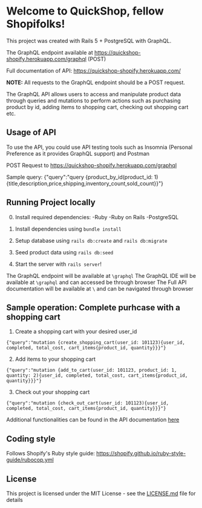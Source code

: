 # Welcome to QuickShop, fellow Shopifolks!

This project was created with Rails 5 + PostgreSQL with GraphQL. 

The GraphQL endpoint available at https://quickshop-shopify.herokuapp.com/graphql (POST)

Full documentation of API: https://quickshop-shopify.herokuapp.com/


**NOTE:** All requests to the GraphQL endpoint should be a POST request.

The GraphQL API allows users to access and manipulate product data through queries and mutations to perform actions such as purchasing product by id, adding items to shopping cart, checking out shopping cart etc.

## Usage of API
To use the API, you could use API testing tools such as Insomnia (Personal Preference as it provides GraphQL support) and Postman

POST Request to https://quickshop-shopify.herokuapp.com/graphql

Sample query:
{"query":"query {product_by_id(product_id: 1){title,description,price,shipping,inventory_count,sold_count}}"}

## Running Project locally

0. Install required dependencies:
    -Ruby
    -Ruby on Rails
    -PostgreSQL


1. Install dependencies using `bundle install`
2. Setup database using `rails db:create` and `rails db:migrate`
3. Seed product data using `rails db:seed`
4. Start the server with `rails server`!

The GraphQL endpoint will be available at `\graphql`
The GraphQL IDE will be available at `\graphql` and can accessed be through browser
The Full API documentation will be available at `\` and can be navigated through browser


## Sample operation: Complete purhcase with a shopping cart

1. Create a shopping cart with your desired user_id
```
{"query":"mutation {create_shopping_cart(user_id: 101123){user_id, completed, total_cost, cart_items{product_id, quantity}}}"}
```

2. Add items to your shopping cart
```
{"query":"mutation {add_to_cart(user_id: 101123, product_id: 1, quantity: 2){user_id, completed, total_cost, cart_items{product_id, quantity}}}"}
```

3. Check out your shopping cart
```
{"query":"mutation {check_out_cart(user_id: 101123){user_id, completed, total_cost, cart_items{product_id, quantity}}}"}
```

Additional functionalities can be found in the API documentation [here](https://quickshop-shopify.herokuapp.com/)

## Coding style

Follows Shopify's Ruby style guide: https://shopify.github.io/ruby-style-guide/rubocop.yml


## License

This project is licensed under the MIT License - see the [LICENSE.md](LICENSE.md) file for details


